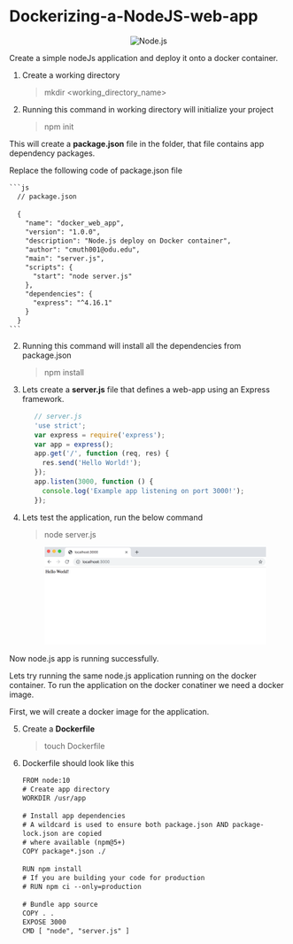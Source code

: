 # Dockerizing-a-NodeJS-web-app
<p align="center">
    <img
      alt="Node.js"
      src="https://nodejs.org/static/images/logo-light.svg"
      width="400"
    />
</p>

Create a simple nodeJs application and deploy it onto a docker container.
1. Create a working directory
    > mkdir <working_directory_name>
  
2. Running this command in working directory will initialize your project
    > npm init
  
This will create a **package.json** file in the folder, that file contains app dependency packages.

Replace the following code of package.json file 

    ```js
      // package.json

      {
        "name": "docker_web_app",
        "version": "1.0.0",
        "description": "Node.js deploy on Docker container",
        "author": "cmuth001@odu.edu",
        "main": "server.js",
        "scripts": {
          "start": "node server.js"
        },
        "dependencies": {
          "express": "^4.16.1"
        }
      }
    ```
  2. Running this command will install all the dependencies from package.json 
        > npm install
  3. Lets create a **server.js** file that defines a web-app using an Express framework.
  
     ```js
        // server.js
        'use strict';
        var express = require('express');
        var app = express();
        app.get('/', function (req, res) {
          res.send('Hello World!');
        });
        app.listen(3000, function () {
          console.log('Example app listening on port 3000!');
        });

     ```
  4. Lets test the application, run the below command
  
        > node server.js
  
      <p align="center">
        <img
          alt="Node.js"
          src="image1.png"
          width="400"
        />
      </p>
      
   Now node.js app is running successfully.
   
   Lets try running the same node.js application running on the docker container. To run the application on the docker conatiner we need a docker image. 
   
   First, we will create a docker image for the application.
   
 5. Create a **Dockerfile**
    > touch Dockerfile
 6. Dockerfile should look like this
    ```
    FROM node:10
    # Create app directory
    WORKDIR /usr/app

    # Install app dependencies
    # A wildcard is used to ensure both package.json AND package-lock.json are copied
    # where available (npm@5+)
    COPY package*.json ./

    RUN npm install
    # If you are building your code for production
    # RUN npm ci --only=production

    # Bundle app source
    COPY . .
    EXPOSE 3000
    CMD [ "node", "server.js" ]
            
    ```
